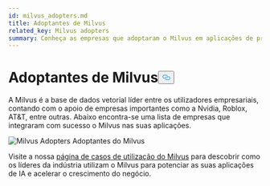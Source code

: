 ```yaml
---
id: milvus_adopters.md
title: Adoptantes de Milvus
related_key: Milvus adopters
summary: Conheça as empresas que adoptaram o Milvus em aplicações de produção.
---
```

<h1 id="Milvus-Adopters" class="common-anchor-header">Adoptantes de Milvus<button data-href="#Milvus-Adopters" class="anchor-icon" translate="no">
      <svg translate="no"
        aria-hidden="true"
        focusable="false"
        height="20"
        version="1.1"
        viewBox="0 0 16 16"
        width="16"
      >
        <path
          fill="#0092E4"
          fill-rule="evenodd"
          d="M4 9h1v1H4c-1.5 0-3-1.69-3-3.5S2.55 3 4 3h4c1.45 0 3 1.69 3 3.5 0 1.41-.91 2.72-2 3.25V8.59c.58-.45 1-1.27 1-2.09C10 5.22 8.98 4 8 4H4c-.98 0-2 1.22-2 2.5S3 9 4 9zm9-3h-1v1h1c1 0 2 1.22 2 2.5S13.98 12 13 12H9c-.98 0-2-1.22-2-2.5 0-.83.42-1.64 1-2.09V6.25c-1.09.53-2 1.84-2 3.25C6 11.31 7.55 13 9 13h4c1.45 0 3-1.69 3-3.5S14.5 6 13 6z"
        ></path>
      </svg>
    </button></h1><p>A Milvus é a base de dados vetorial líder entre os utilizadores empresariais, contando com o apoio de empresas importantes como a Nvidia, Roblox, AT&amp;T, entre outras. Abaixo encontra-se uma lista de empresas que integraram com sucesso o Milvus nas suas aplicações.</p>
<p>
  
   <span class="img-wrapper"> <img translate="no" src="/docs/v2.5.x/assets/milvus-adopters.png" alt="Milvus Adopters" class="doc-image" id="milvus-adopters" />
   </span> <span class="img-wrapper"> <span>Adoptantes do Milvus</span> </span></p>
<p>Visite a nossa <a href="https://milvus.io/use-cases">página de casos de utilização do Milvus</a> para descobrir como os líderes da indústria utilizam o Milvus para potenciar as suas aplicações de IA e acelerar o crescimento do negócio.</p>
